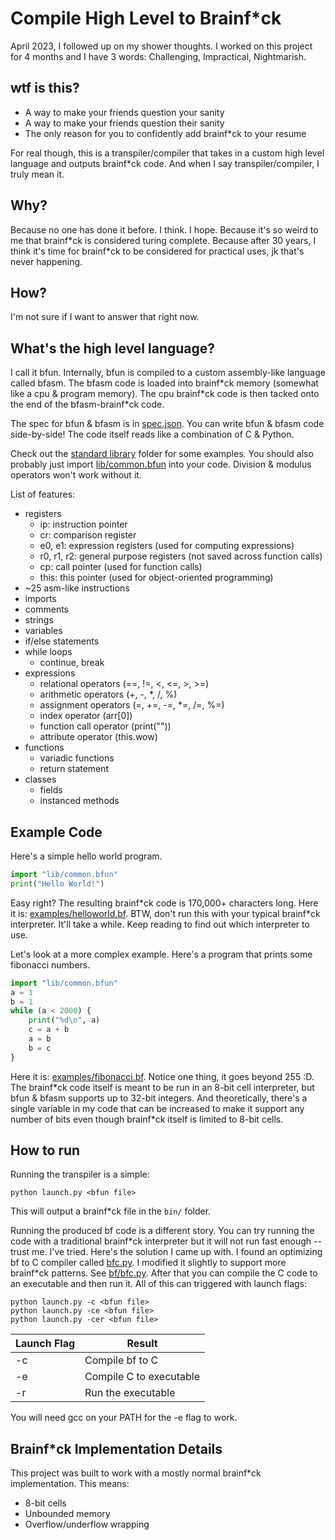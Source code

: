 # Compile High Level to Brainf&ast;ck

April 2023, I followed up on my shower thoughts. I worked on this project for 4 months and I have 3 words: Challenging, Impractical, Nightmarish. 

## wtf is this?
- A way to make your friends question your sanity
- A way to make your friends question their sanity
- The only reason for you to confidently add brainf&ast;ck to your resume

For real though, this is a transpiler/compiler that takes in a custom high level language and outputs brainf&ast;ck code. And when I say transpiler/compiler, I truly mean it. 

## Why?
Because no one has done it before. I think. I hope. Because it's so weird to me that brainf&ast;ck is considered turing complete. Because after 30 years, I think it's time for brainf&ast;ck to be considered for practical uses, jk that's never happening. 

## How?
I'm not sure if I want to answer that right now. 

## What's the high level language?
I call it bfun. Internally, bfun is compiled to a custom assembly-like language called bfasm. The bfasm code is loaded into brainf&ast;ck memory (somewhat like a cpu & program memory). The cpu brainf&ast;ck code is then tacked onto the end of the bfasm-brainf&ast;ck code. 

The spec for bfun & bfasm is in [spec.json](spec.json). You can write bfun & bfasm code side-by-side! The code itself reads like a combination of C & Python. 

Check out the [standard library](./lib/) folder for some examples. You should also probably just import [lib/common.bfun](./lib/common.bfun) into your code. Division & modulus operators won't work without it. 

List of features: 
- registers
    - ip: instruction pointer
    - cr: comparison register
    - e0, e1: expression registers (used for computing expressions)
    - r0, r1, r2: general purpose registers (not saved across function calls)
    - cp: call pointer (used for function calls)
    - this: this pointer (used for object-oriented programming)
- ~25 asm-like instructions
- imports
- comments
- strings
- variables
- if/else statements
- while loops
    - continue, break
- expressions
    - relational operators (==, !=, <, <=, >, >=)
    - arithmetic operators (+, -, *, /, %)
    - assignment operators (=, +=, -=, *=, /=, %=)
    - index operator (arr[0])
    - function call operator (print(""))
    - attribute operator (this.wow)
- functions
    - variadic functions
    - return statement
- classes
    - fields
    - instanced methods

## Example Code
Here's a simple hello world program. 
```python
import "lib/common.bfun"
print("Hello World!")
```
Easy right? The resulting brainf&ast;ck code is 170,000+ characters long. Here it is: [examples/helloworld.bf](./examples/helloworld.bf). BTW, don't run this with your typical brainf&ast;ck interpreter. It'll take a while. Keep reading to find out which interpreter to use.

Let's look at a more complex example. Here's a program that prints some fibonacci numbers. 
```python
import "lib/common.bfun"
a = 1
b = 1
while (a < 2000) {
    print("%d\n", a)
    c = a + b
    a = b
    b = c
}
```
Here it is: [examples/fibonacci.bf](./examples/fibonacci.bf). Notice one thing, it goes beyond 255 :D. The brainf&ast;ck code itself is meant to be run in an 8-bit cell interpreter, but bfun & bfasm supports up to 32-bit integers. And theoretically, there's a single variable in my code that can be increased to make it support any number of bits even though brainf&ast;ck itself is limited to 8-bit cells. 

## How to run
Running the transpiler is a simple: 
```shell 
python launch.py <bfun file>
```
This will output a brainf&ast;ck file in the `bin/` folder.

Running the produced bf code is a different story. You can try running the code with a traditional brainf&ast;ck interpreter but it will not run fast enough -- trust me. I've tried. Here's the solution I came up with. I found an optimizing bf to C compiler called [bfc.py](https://www.nayuki.io/page/optimizing-brainfuck-compiler). I modified it slightly to support more brainf&ast;ck patterns. See [bf/bfc.py](bf/bfc.py). After that you can compile the C code to an executable and then run it. All of this can triggered with launch flags: 

```shell 
python launch.py -c <bfun file>
python launch.py -ce <bfun file>
python launch.py -cer <bfun file>
```

| Launch Flag | Result |
|- |- |
| -c | Compile bf to C |
| -e | Compile C to executable |
| -r | Run the executable |

You will need gcc on your PATH for the -e flag to work. 

## Brainf&ast;ck Implementation Details
This project was built to work with a mostly normal brainf&ast;ck implementation. This means: 
- 8-bit cells
- Unbounded memory
- Overflow/underflow wrapping
